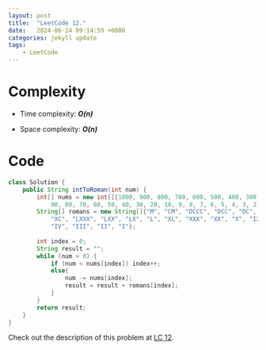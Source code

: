 ```yaml
---
layout: post
title:  "LeetCode 12."
date:   2024-06-24 09:14:59 +0800
categories: jekyll update
tags: 
    - LeetCode
---
```


# Complexity
- Time complexity: ***O(n)***

- Space complexity: ***O(n)***

# Code
```java
class Solution {
    public String intToRoman(int num) {
        int[] nums = new int[]{1000, 900, 800, 700, 600, 500, 400, 300, 200, 100, 
            90, 80, 70, 60, 50, 40, 30, 20, 10, 9, 8, 7, 6, 5, 4, 3, 2, 1};
        String[] romans = new String[]{"M", "CM", "DCCC", "DCC", "DC", "D", "CD", "CCC", "CC", "C",
            "XC", "LXXX", "LXX", "LX", "L", "XL", "XXX", "XX", "X", "IX", "VIII", "VII", "VI", "V",
            "IV", "III", "II", "I"};
        
        int index = 0;
        String result = "";
        while (num > 0) {
            if (num < nums[index]) index++;
            else{
                num -= nums[index];
                result = result + romans[index];
            }
        }
        return result;
    }
}
```


Check out the description of this problem at [LC 12][LC-12].

[LC-12]: https://leetcode.com/problems/integer-to-roman/description
